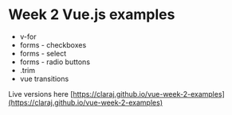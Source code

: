 # Week 2 Vue.js examples 

* v-for 
* forms - checkboxes
* forms - select 
* forms - radio buttons
* .trim
* vue transitions

Live versions here [https://claraj.github.io/vue-week-2-examples](https://claraj.github.io/vue-week-2-examples)